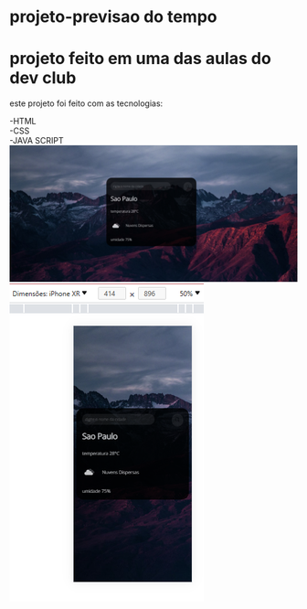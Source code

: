 # projeto-previsao do tempo 

<h1>projeto feito em uma das aulas do dev club</h1>

<p>este projeto foi feito com as tecnologias:</p>
-HTML
<br>
-CSS
<br>
-JAVA SCRIPT

<img src="https://github.com/Gug4ZL/projeto-clima---primeiro-projeto-com-suporte/blob/main/assets/2023-06-22.png?raw=true">
<br>
<img src="https://github.com/Gug4ZL/projeto-clima---primeiro-projeto-com-suporte/blob/main/assets/2023-06-22%20(1).png?raw=true">
